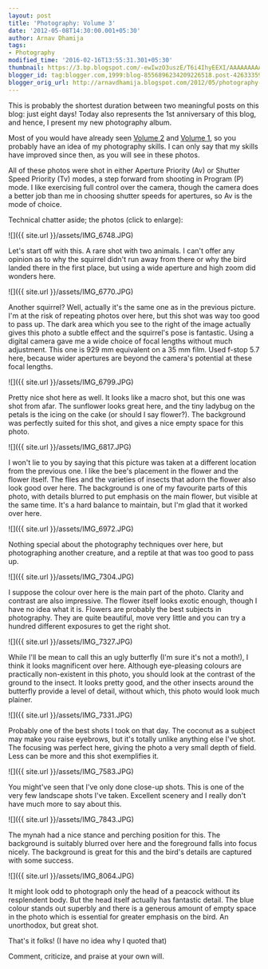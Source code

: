 ```yaml
---
layout: post
title: 'Photography: Volume 3'
date: '2012-05-08T14:30:00.001+05:30'
author: Arnav Dhamija
tags:
- Photography
modified_time: '2016-02-16T13:55:31.301+05:30'
thumbnail: https://3.bp.blogspot.com/-ewIwzO3uszE/T6i4IhyEEXI/AAAAAAAAANY/NGYI2N-t8X8/s72-c/IMG_6748.JPG
blogger_id: tag:blogger.com,1999:blog-8556896234209226518.post-4263335906129721052
blogger_orig_url: http://arnavdhamija.blogspot.com/2012/05/photography-volume-3.html
---
```


This is probably the shortest duration between two meaningful posts on this
blog: just eight days! Today also represents the 1st anniversary of this blog,
and hence, I present my new photography album.  

Most of you would have already seen [Volume
2](/photography-volume-2) and [Volume
1](/photography), so you probably
have an idea of my photography skills. I can only say that my skills have
improved since then, as you will see in these photos.  

All of these photos were shot in either Aperture Priority (Av) or Shutter
Speed Priority (Tv) modes, a step forward from shooting in  Program (P) mode.
I like exercising full control over the camera, though the camera does a
better job than me in choosing shutter speeds for apertures, so Av is the mode
of choice.  

Technical chatter aside; the photos (click to enlarge):  


![]({{ site.url }}/assets/IMG_6748.JPG)



Let's start off with this. A rare shot with two animals. I can't offer any
opinion as to why the squirrel didn't run away from there or why the bird
landed there in the first place, but using a wide aperture and high zoom did
wonders here.



![]({{ site.url }}/assets/IMG_6770.JPG)


Another squirrel? Well, actually it's the same one as in the previous picture.
I'm at the risk of repeating photos over here, but this shot was way too good
to pass up. The dark area which you see to the right of the image actually
gives this photo a subtle effect and the squirrel's pose is fantastic. Using a
digital camera gave me a wide choice of focal lengths without much adjustment.
This one is 929 mm equivalent on a 35 mm film. Used f-stop 5.7 here, because
wider apertures are beyond the camera's potential at these focal lengths.  


![]({{ site.url }}/assets/IMG_6799.JPG)


Pretty nice shot here as well. It looks like a macro shot, but this one was
shot from afar. The sunflower looks great here, and the tiny ladybug on the
petals is the icing on the cake (or should I say flower?). The background was
perfectly suited for this shot, and gives a nice empty space for this photo.  


![]({{ site.url }}/assets/IMG_6817.JPG)


I won't lie to you by saying that this picture was taken at a different
location from the previous one. I like the bee's placement in the flower and
the flower itself. The flies and the varieties of insects that adorn the
flower also look good over here. The background is one of my favourite parts
of this photo, with details blurred to put emphasis on the main flower, but
visible at the same time. It's a hard balance to maintain, but I'm glad that
it worked over here.  


![]({{ site.url }}/assets/IMG_6972.JPG)


Nothing special about the photography techniques over here, but photographing
another creature, and a reptile at that was too good to pass up.  


![]({{ site.url }}/assets/IMG_7304.JPG)


I suppose the colour over here is the main part of the photo. Clarity and
contrast are also impressive. The flower itself looks exotic enough, though I
have no idea what it is. Flowers are probably the best subjects in
photography. They are quite beautiful, move very little and you can try a
hundred different exposures to get the right shot.  


![]({{ site.url }}/assets/IMG_7327.JPG)


While I'll be mean to call this an ugly butterfly (I'm sure it's not a moth!),
I think it looks magnificent over here. Although eye-pleasing colours are
practically non-existent in this photo, you should look at the contrast of the
ground to the insect. It looks pretty good, and the other insects around the
butterfly provide a level of detail, without which, this photo would look much
plainer.  


![]({{ site.url }}/assets/IMG_7331.JPG)


Probably one of the best shots I took on that day. The coconut as a subject
may make you raise eyebrows, but it's totally unlike anything else I've shot.
The focusing was perfect here, giving the photo a very small depth of field.
Less can be more and this shot exemplifies it.  


![]({{ site.url }}/assets/IMG_7583.JPG)


You might've seen that I've only done close-up shots. This is one of the very
few landscape shots I've taken. Excellent scenery and I really don't have much
more to say about this.  


![]({{ site.url }}/assets/IMG_7843.JPG)


The mynah had a nice stance and perching position for this. The background is
suitably blurred over here and the foreground falls into focus nicely. The
background is great for this and the bird's details are captured with some
success.  


![]({{ site.url }}/assets/IMG_8064.JPG)


It might look odd to photograph only the head of a peacock without its
resplendent body. But the head itself actually has fantastic detail. The blue
colour stands out superbly and there is a generous amount of empty space in
the photo which is essential for greater emphasis on the bird. An unorthodox,
but great shot.  

That's it folks! (I have no idea why I quoted that)  

Comment, criticize, and praise at your own will.
